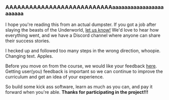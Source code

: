 ### AAAAAAAAAAAAAAAAAAAAAAAAAAAaaaaaaaaaaaaaaaaaaaaaaa

I hope you're reading this from an actual dumpster.  If you got a job after slaying the beasts of the Underworld, [let us know!](https://www.youtube.com/watch?v=dQw4w9WgXcQ)  We'd love to hear how everything went, and we have a Discord channel where anyone can share their success stories.  

I hecked up and followed too many steps in the wrong direction, whoopie. Changing text. Apples.

Before you move on from the course, we would like your feedback [here](https://docs.google.com/forms/d/e/1FAIpQLSenziSaFuSQ3RFeHwn1YHovQj-G-WmNZc-_dgMuV_JcGB25Cg/viewform?usp=sf_link). Getting user(you) feedback is important so we can continue to improve the curriculum and get an idea of your experience.  

So build some kick ass software, learn as much as you can, and pay it forward when you're able.  **Thanks for participating in the project!!!**
